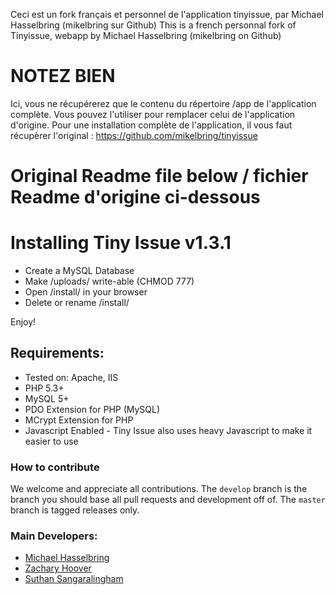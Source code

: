 Ceci est un fork français et personnel de l'application tinyissue, par Michael Hasselbring (mikelbring sur Github)
This is a french personnal fork of Tinyissue, webapp by Michael Hasselbring (mikelbring on Github)

# NOTEZ BIEN

Ici, vous ne récupérerez que le contenu du répertoire /app de l'application complète. Vous pouvez l'utiliser pour remplacer celui de l'application d'origine. Pour une installation complète de l'application, il vous faut récupèrer l'original : https://github.com/mikelbring/tinyissue




# Original Readme file below / fichier Readme d'origine ci-dessous

# Installing Tiny Issue v1.3.1

- Create a MySQL Database
- Make /uploads/ write-able (CHMOD 777)
- Open /install/ in your browser
- Delete or rename /install/

Enjoy! 
## Requirements:

- Tested on: Apache, IIS
- PHP 5.3+
- MySQL 5+
- PDO Extension for PHP (MySQL)
- MCrypt Extension for PHP
- Javascript Enabled - Tiny Issue also uses heavy Javascript to make it easier to use

### How to contribute

We welcome and appreciate all contributions. The `develop` branch is the branch you should base all pull requests and development off of.
The `master` branch is tagged releases only.

### Main Developers:

- [Michael Hasselbring](http://michaelhasselbring.com)
- [Zachary Hoover](http://zachoover.com)
- [Suthan Sangaralingham](http://suthanwebs.com/)

